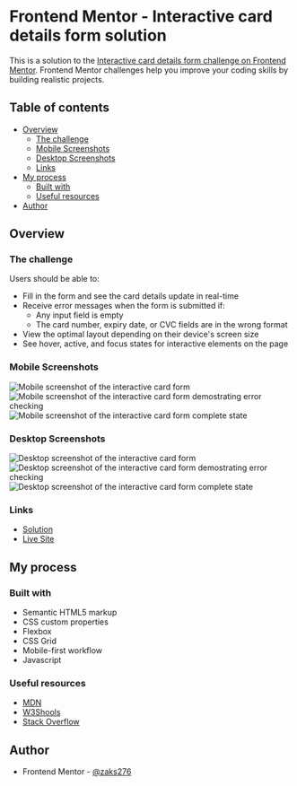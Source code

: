 # Frontend Mentor - Interactive card details form solution

This is a solution to the [Interactive card details form challenge on Frontend Mentor](https://www.frontendmentor.io/challenges/interactive-card-details-form-XpS8cKZDWw). Frontend Mentor challenges help you improve your coding skills by building realistic projects.

## Table of contents

-   [Overview](#overview)
    -   [The challenge](#the-challenge)
    -   [Mobile Screenshots](#mobile-screenshots)
    -   [Desktop Screenshots](#desktop-screenshots)
    -   [Links](#links)
-   [My process](#my-process)
    -   [Built with](#built-with)
    -   [Useful resources](#useful-resources)
-   [Author](#author)

## Overview

### The challenge

Users should be able to:

-   Fill in the form and see the card details update in real-time
-   Receive error messages when the form is submitted if:
    -   Any input field is empty
    -   The card number, expiry date, or CVC fields are in the wrong format
-   View the optimal layout depending on their device's screen size
-   See hover, active, and focus states for interactive elements on the page

### Mobile Screenshots

![Mobile screenshot of the interactive card form](./images/mobile-screenshot-1.png)
![Mobile screenshot of the interactive card form demostrating error checking](./images/mobile-screenshot-2.png)
![Mobile screenshot of the interactive card form complete state](./images/mobile-screenshot-3.png)

### Desktop Screenshots

![Desktop screenshot of the interactive card form](./images/desktop-screenshot-1.png)
![Desktop screenshot of the interactive card form demostrating error checking](./images/desktop-screenshot-2.png)
![Desktop screenshot of the interactive card form complete state](./images/desktop-screenshot-3.png)

### Links

-   [Solution](https://your-solution-url.com)
-   [Live Site](https://your-live-site-url.com)

## My process

### Built with

-   Semantic HTML5 markup
-   CSS custom properties
-   Flexbox
-   CSS Grid
-   Mobile-first workflow
-   Javascript

### Useful resources

-   [MDN](https://developer.mozilla.org/en-US/)
-   [W3Shools](https://www.w3schools.com/)
-   [Stack Overflow](https://stackoverflow.com/)

## Author

-   Frontend Mentor - [@zaks276](https://www.frontendmentor.io/profile/zaks276)
